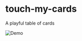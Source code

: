# touch-my-cards
A playful table of cards

![Demo](https://raw.github.com//gorzny/touch-my-cards/master/preview.gif)
